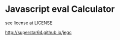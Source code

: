 Javascript eval Calculator
==========================

see license at LICENSE

http://superstar64.github.io/jegc
